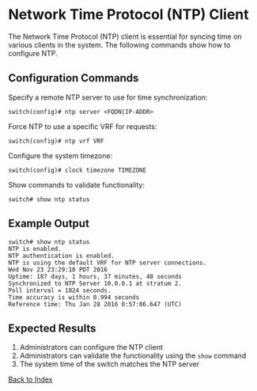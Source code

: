 # Network Time Protocol (NTP) Client 

The Network Time Protocol (NTP) client is essential for syncing time on various clients in the system. The following commands show how to configure NTP.

## Configuration Commands

Specify a remote NTP server to use for time synchronization: 

```text
switch(config)# ntp server <FQDN|IP-ADDR>
```

Force NTP to use a specific VRF for requests: 

```text
switch(config)# ntp vrf VRF
```

Configure the system timezone: 

```text
switch(config)# clock timezone TIMEZONE
```

Show commands to validate functionality:  

```text
switch# show ntp status
```

## Example Output 

```text
switch# show ntp status
NTP is enabled.
NTP authentication is enabled.
NTP is using the default VRF for NTP server connections.
Wed Nov 23 23:29:10 PDT 2016
Uptime: 187 days, 1 hours, 37 minutes, 48 seconds
Synchronized to NTP Server 10.0.0.1 at stratum 2.
Poll interval = 1024 seconds.
Time accuracy is within 0.994 seconds
Reference time: Thu Jan 28 2016 0:57:06.647 (UTC)
```

## Expected Results 

1. Administrators can configure the NTP client
2. Administrators can validate the functionality using the `show` command
3. The system time of the switch matches the NTP server

[Back to Index](../index.md)
